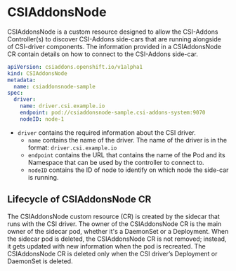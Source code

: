 # CSIAddonsNode

CSIAddonsNode is a custom resource designed to allow the CSI-Addons Controller(s) to discover CSI-Addons side-cars that are running alongside of CSI-driver components. The information provided in a CSIAddonsNode CR contain details on how to connect to the CSI-Addons side-car.

```yaml
apiVersion: csiaddons.openshift.io/v1alpha1
kind: CSIAddonsNode
metadata:
  name: csiaddonsnode-sample
spec:
  driver:
    name: driver.csi.example.io
    endpoint: pod://csiaddonsnode-sample.csi-addons-system:9070
    nodeID: node-1
```

- `driver` contains the required information about the CSI driver.
  - `name` contains the name of the driver. The name of the driver is in the format: `driver.csi.example.io`
  - `endpoint` contains the URL that contains the name of the Pod and its Namespace that can be used by the controller to connect to.
  - `nodeID` contains the ID of node to identify on which node the side-car is running.

## Lifecycle of CSIAddonsNode CR

The CSIAddonsNode custom resource (CR) is created by the sidecar that runs with the CSI driver.
The owner of the CSIAddonsNode CR is the main owner of the sidecar pod, whether it's a DaemonSet or a Deployment.
When the sidecar pod is deleted, the CSIAddonsNode CR is not removed; instead, it gets updated with new information when the pod is recreated.
The CSIAddonsNode CR is deleted only when the CSI driver’s Deployment or DaemonSet is deleted.
